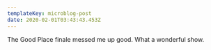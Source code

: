 ```yaml
---
templateKey: microblog-post
date: 2020-02-01T03:43:43.453Z
---
```


The Good Place finale messed me up good. What a wonderful show.
